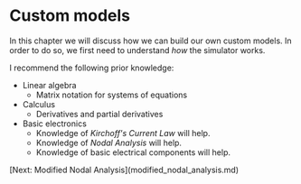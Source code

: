 # Custom models

In this chapter we will discuss how we can build our own custom models. In order to do so, we first need to understand *how* the simulator works.

I recommend the following prior knowledge:
- Linear algebra
  - Matrix notation for systems of equations
- Calculus
  - Derivatives and partial derivatives
- Basic electronics
  - Knowledge of *Kirchoff's Current Law* will help.
  - Knowledge of *Nodal Analysis* will help.
  - Knowledge of basic electrical components will help.

<div class="pull-right">[Next: Modified Nodal Analysis](modified_nodal_analysis.md)</p>
